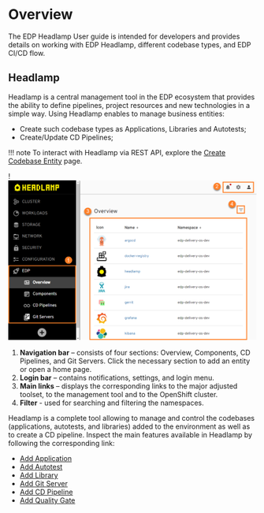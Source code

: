 # Overview

The EDP Headlamp User guide is intended for developers and provides details on working with EDP Headlamp, different codebase types, and EDP CI/CD flow.

## Headlamp

Headlamp is a central management tool in the EDP ecosystem that provides the ability to define pipelines, project resources and new technologies in a simple way. Using Headlamp enables to manage business entities:

- Create such codebase types as Applications, Libraries and Autotests;
- Create/Update CD Pipelines;

!!! note
    To interact with Headlamp via REST API, explore the [Create Codebase Entity](../developer-guide/rest-api.md) page.

!![Overview page](../assets/headlamp-user-guide/headlamp-overview-page.png "Overview page")

1. **Navigation bar** – consists of four sections: Overview, Components, CD Pipelines, and Git Servers. Click the necessary section to add an entity or open a home page.
2. **Login bar** – contains notifications, settings, and login menu.
3. **Main links** – displays the corresponding links to the major adjusted toolset, to the management tool and to the OpenShift cluster.
4. **Filter** - used for searching and filtering the namespaces.

Headlamp is a complete tool allowing to manage and control the codebases (applications, autotests, and libraries) added to the environment as well as to create a CD pipeline.
Inspect the main features available in Headlamp by following the corresponding link:

- [Add Application](add-application.md)
- [Add Autotest](add-autotest.md)
- [Add Library](add-library.md)
- [Add Git Server](add-git-server.md)
- [Add CD Pipeline](add-cd-pipeline.md)
- [Add Quality Gate](add-quality-gate.md)
